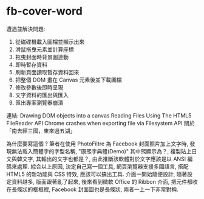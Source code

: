 # fb-cover-word

遭遇並解決問題:
1. 從磁碟機載入圖檔並顯示出來
2. 滑鼠拖曳元素並計算座標
3. 拖曳封面時背景圖連動
4. 即時暫存資料
5. 刷新頁面讀取暫存資料回來
6. 把整個 DOM 畫在 Canvas 元素後並下載圖檔
7. 修改參數後即時呈現
8. 文字資料的匯出與匯入
9. 匯出專案瀏覽器崩潰

連結:
Drawing DOM objects into a canvas
Reading Files Using The HTML5 FileReader API
Chrome crashes when exporting file via Filesystem API
關於「南去經三國，東來過五湖」

為什麼要寫這個 ?
筆者在使用 PhotoFiltre 為 Facebook 封面照片加上文字時, 發現無法載入簡體字的字型名稱, "康煕字典體(Demo)" 其中煕顯示為？, 複製貼上日文與韓文字, 其輸出的文字也都是？, 由此推斷該軟體對於文字應該是以 ANSI 編碼來處理.
綜合以上原因, 決定自己寫一個工具, 網頁瀏覽器支援多國語言, 搭配 HTML5 的新功能與 CSS 特效, 應該可以搞出工具.
介面一開始隨便設計, 隨著設定資料越多, 版面跟著亂了起來, 後來看到微軟 Office 的 Ribbon 介面, 把元件都收在長條狀的框框裡, Facebook 封面圖也是長條狀, 兩者一上一下非常對稱.
